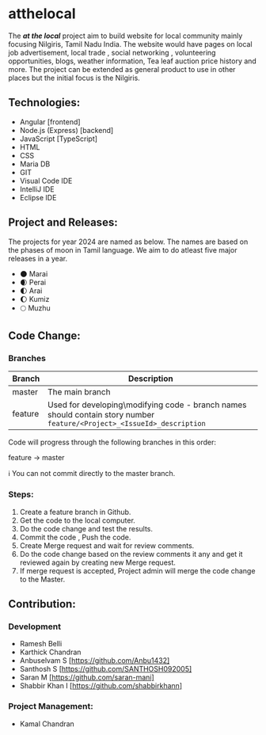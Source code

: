 # atthelocal
The ***at the local*** project aim to build website for local community mainly focusing Nilgiris, Tamil Nadu India. The website would have pages on local job advertisement, local trade , social networking , volunteering opportunities, blogs, weather information, Tea leaf auction price history and more. The project can be extended as general product to use in other places but the initial focus is the Nilgiris.


## Technologies:
  - Angular [frontend]
  - Node.js (Express) [backend]
  - JavaScript [TypeScript]
  - HTML
  - CSS
  - Maria DB
  - GIT
  - Visual Code IDE
  - IntelliJ IDE
  - Eclipse IDE

## Project and Releases:
The projects for year 2024  are named as below. The names are based on the phases of moon in Tamil language. We aim to do atleast five major releases in a year.

 - &#127761; Marai 
 - &#127762; Perai 
 - &#127763; Arai  
 - &#127764; Kumiz 
 - &#127765; Muzhu 

## Code Change:
### Branches

| Branch  |                                                  Description                                                  |
|---------|---------------------------------------------------------------------------------------------------------------|
| master  | The main branch                                                                                               |
| feature | Used for developing\modifying code - branch names should contain story number `feature/<Project>_<IssueId>_description` |

Code will progress through the following branches in this order:

feature &rarr; master

ℹ️ You can not commit directly to the master branch.


### Steps:
1. Create a feature branch in Github.
2. Get the code to the local computer.
3. Do the code change and test the results.
4. Commit the code , Push the code.
5. Create Merge request and wait for review comments.
6. Do the code change based on the review comments it any and get it reviewed again by creating new Merge request.
7. If merge request is accepted, Project admin will merge the code change to the Master.
 

## Contribution:

### Development
- Ramesh Belli
- Karthick Chandran
- Anbuselvam S [https://github.com/Anbu1432]
- Santhosh S [https://github.com/SANTHOSH092005]
- Saran M [https://github.com/saran-mani]
- Shabbir Khan I [https://github.com/shabbirkhann]

### Project Management:
- Kamal Chandran


